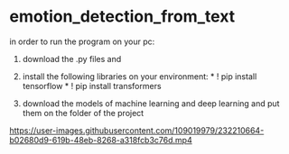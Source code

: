 # emotion_detection_from_text

in order to run the program on your pc:
  1. download the .py files and 
  2. install the following libraries on your environment:
    * ! pip install tensorflow
    * ! pip install transformers
    
  3. download the models of machine learning and deep learning and put them on the folder of the project 

https://user-images.githubusercontent.com/109019979/232210664-b02680d9-619b-48eb-8268-a318fcb3c76d.mp4

